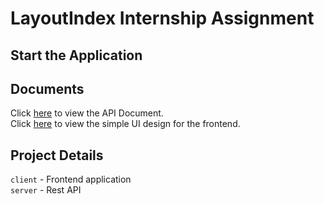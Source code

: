 # LayoutIndex Internship Assignment

## Start the Application

## Documents

Click [here](https://documenter.getpostman.com/view/26690466/2s946chEzc) to view the API Document.  
Click [here](https://www.figma.com/file/D0pBprWCJ8yOSlIlOdKEYe/Full-Stack-Developer---Internship-Assignment?type=design&node-id=0%3A1&mode=design&t=FSoKd9Af3Q4ZyTwA-1) to view the simple UI design for the frontend.

## Project Details

```client``` - Frontend application  
```server``` - Rest API
